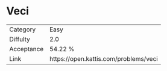 # Veci

<table>
    <tr>
        <td>Category</td>
        <td>Easy</td>
    </tr>
    <tr>
        <td>Diffulty</td>
        <td>2.0</td>
    </tr>
    <tr>
        <td>Acceptance</td>
        <td>54.22 %</td>
    </tr>
    <tr>
        <td>Link</td>
        <td>https://open.kattis.com/problems/veci</td>
    </tr>
</table>